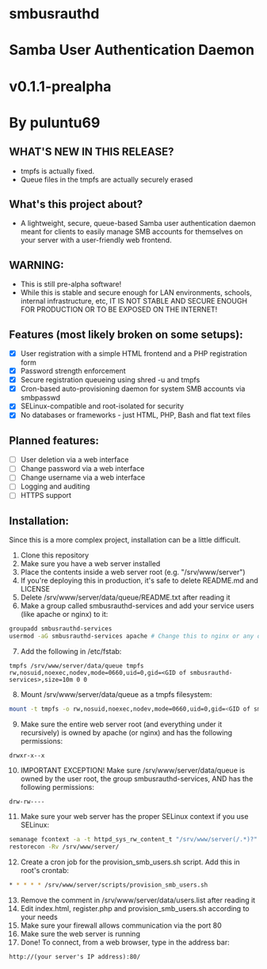 # smbusrauthd
# Samba User Authentication Daemon
# v0.1.1-prealpha
# By puluntu69

## WHAT'S NEW IN THIS RELEASE?
- tmpfs is actually fixed.
- Queue files in the tmpfs are actually securely erased

## What's this project about?
- A lightweight, secure, queue-based Samba user authentication daemon meant for clients to easily manage SMB accounts for themselves on your server with a user-friendly web frontend.

## WARNING:
- This is still pre-alpha software!
- While this is stable and secure enough for LAN environments, schools, internal infrastructure, etc, IT IS NOT STABLE AND SECURE ENOUGH FOR PRODUCTION OR TO BE EXPOSED ON THE INTERNET!

## Features (most likely broken on some setups):
- [x] User registration with a simple HTML frontend and a PHP registration form
- [x] Password strength enforcement
- [x] Secure registration queueing using shred -u and tmpfs
- [x] Cron-based auto-provisioning daemon for system SMB accounts via smbpasswd
- [x] SELinux-compatible and root-isolated for security
- [x] No databases or frameworks - just HTML, PHP, Bash and flat text files

## Planned features:
- [ ] User deletion via a web interface
- [ ] Change password via a web interface
- [ ] Change username via a web interface
- [ ] Logging and auditing
- [ ] HTTPS support

## Installation:
Since this is a more complex project, installation can be a little difficult.
1. Clone this repository
2. Make sure you have a web server installed
3. Place the contents inside a web server root (e.g. "/srv/www/server")
4. If you're deploying this in production, it's safe to delete README.md and LICENSE
5. Delete /srv/www/server/data/queue/README.txt after reading it
6. Make a group called smbusrauthd-services and add your service users (like apache or nginx) to it:
```bash
groupadd smbusrauthd-services
usermod -aG smbusrauthd-services apache # Change this to nginx or any other web service you use if you don't use Apache
```
7. Add the following in /etc/fstab:
```fstab
tmpfs /srv/www/server/data/queue tmpfs rw,nosuid,noexec,nodev,mode=0660,uid=0,gid=<GID of smbusrauthd-services>,size=10m 0 0
```
8. Mount /srv/www/server/data/queue as a tmpfs filesystem:
```bash
mount -t tmpfs -o rw,nosuid,noexec,nodev,mode=0660,uid=0,gid=<GID of smbusrauthd-services>,size=10m tmpfs /srv/www/server/data/queue
```
9. Make sure the entire web server root (and everything under it recursively) is owned by apache (or nginx) and has the following permissions:
```
drwxr-x--x
```
10. IMPORTANT EXCEPTION! Make sure /srv/www/server/data/queue is owned by the user root, the group smbusrauthd-services, AND has the following permissions:
```
drw-rw----
```
11. Make sure your web server has the proper SELinux context if you use SELinux:
```bash
semanage fcontext -a -t httpd_sys_rw_content_t "/srv/www/server(/.*)?"
restorecon -Rv /srv/www/server/
```
12. Create a cron job for the provision_smb_users.sh script. Add this in root's crontab:
```bash
* * * * * /srv/www/server/scripts/provision_smb_users.sh
```
13. Remove the comment in /srv/www/server/data/users.list after reading it
14. Edit index.html, register.php and provision_smb_users.sh according to your needs
15. Make sure your firewall allows communication via the port 80
16. Make sure the web server is running
17. Done! To connect, from a web browser, type in the address bar:
```
http://(your server's IP address):80/
```

